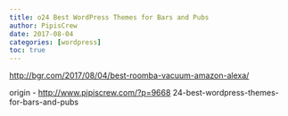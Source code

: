 ```yaml
---
title: o24 Best WordPress Themes for Bars and Pubs
author: PipisCrew
date: 2017-08-04
categories: [wordpress]
toc: true
---
```


http://bgr.com/2017/08/04/best-roomba-vacuum-amazon-alexa/

origin - http://www.pipiscrew.com/?p=9668 24-best-wordpress-themes-for-bars-and-pubs